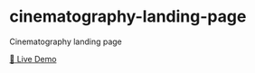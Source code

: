 # cinematography-landing-page
Cinematography landing page 

<a href="https://rohan77700.github.io/cinematography-landing-page/">🔗 Live Demo </a>
